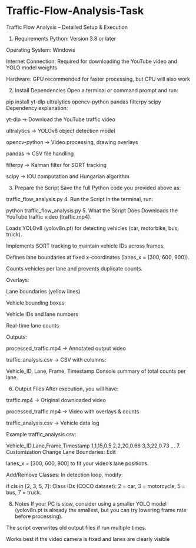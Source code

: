 # Traffic-Flow-Analysis-Task
Traffic Flow Analysis – Detailed Setup & Execution
1. Requirements
Python: Version 3.8 or later

Operating System: Windows

Internet Connection: Required for downloading the YouTube video and YOLO model weights

Hardware: GPU recommended for faster processing, but CPU will also work

2. Install Dependencies
Open a terminal or command prompt and run:


pip install yt-dlp ultralytics opencv-python pandas filterpy scipy
Dependency explanation:

yt-dlp → Download the YouTube traffic video

ultralytics → YOLOv8 object detection model

opencv-python → Video processing, drawing overlays

pandas → CSV file handling

filterpy → Kalman filter for SORT tracking

scipy → IOU computation and Hungarian algorithm

3. Prepare the Script
Save the full Python code you provided above as:


traffic_flow_analysis.py
4. Run the Script
In the terminal, run:

python traffic_flow_analysis.py
5. What the Script Does
Downloads the YouTube traffic video (traffic.mp4).

Loads YOLOv8 (yolov8n.pt) for detecting vehicles (car, motorbike, bus, truck).

Implements SORT tracking to maintain vehicle IDs across frames.

Defines lane boundaries at fixed x-coordinates (lanes_x = [300, 600, 900]).

Counts vehicles per lane and prevents duplicate counts.

Overlays:

Lane boundaries (yellow lines)

Vehicle bounding boxes

Vehicle IDs and lane numbers

Real-time lane counts

Outputs:

processed_traffic.mp4 → Annotated output video

traffic_analysis.csv → CSV with columns:


Vehicle_ID, Lane, Frame, Timestamp
Console summary of total counts per lane.

6. Output Files
After execution, you will have:

traffic.mp4 → Original downloaded video

processed_traffic.mp4 → Video with overlays & counts

traffic_analysis.csv → Vehicle data log

Example traffic_analysis.csv:

Vehicle_ID,Lane,Frame,Timestamp
1,1,15,0.5
2,2,20,0.66
3,3,22,0.73
...
7. Customization
Change Lane Boundaries: Edit


lanes_x = [300, 600, 900]
to fit your video’s lane positions.

Add/Remove Classes: In detection loop, modify:


if cls in [2, 3, 5, 7]:
Class IDs (COCO dataset):
2 = car, 3 = motorcycle, 5 = bus, 7 = truck.

8. Notes
If your PC is slow, consider using a smaller YOLO model (yolov8n.pt is already the smallest, but you can try lowering frame rate before processing).

The script overwrites old output files if run multiple times.

Works best if the video camera is fixed and lanes are clearly visible
